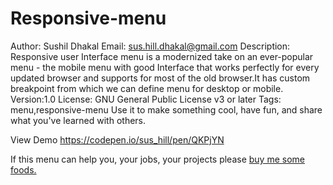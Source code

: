 # Responsive-menu

Author: Sushil Dhakal
Email: sus.hill.dhakal@gmail.com
Description: Responsive user Interface menu is a modernized take on an ever-popular menu - the mobile menu with good Interface that 
works perfectly for every updated browser and supports for most of the old browser.It has custom breakpoint from which we can 
define menu for desktop or mobile.
Version:1.0
License: GNU General Public License v3 or later
Tags: menu,responsive-menu
Use it to make something cool, have fun, and share what you've learned with others.

View Demo https://codepen.io/sus_hill/pen/QKPjYN

If this menu can help you, your jobs, your projects please <a href="https://www.paypal.com/cgi-bin/webscr?cmd=_donations&business=LLV2UBSXHX328&lc=US&item_name=Indrajeet&currency_code=USD&bn=PP%2dDonationsBF%3abtn_donateCC_LG%2egif%3aNonHosted"> buy me some foods.</a>






